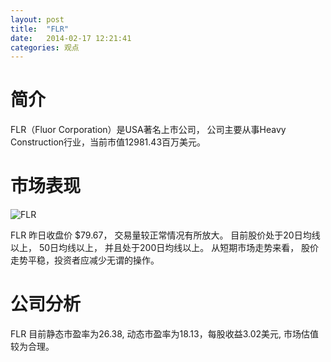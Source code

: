 ```yaml
---
layout: post
title:  "FLR"
date:   2014-02-17 12:21:41
categories: 观点
---
```


# 简介
FLR（Fluor Corporation）是USA著名上市公司，
公司主要从事Heavy Construction行业，当前市值12981.43百万美元。

# 市场表现

![FLR](http://finviz.com/chart.ashx?t=FLR&ty=c&ta=1&p=d&s=l)

FLR 昨日收盘价 $79.67，
交易量较正常情况有所放大。
目前股价处于20日均线以上，
50日均线以上，
并且处于200日均线以上。
从短期市场走势来看，
股价走势平稳，投资者应减少无谓的操作。

# 公司分析
FLR 目前静态市盈率为26.38, 动态市盈率为18.13，每股收益3.02美元,
市场估值较为合理。

